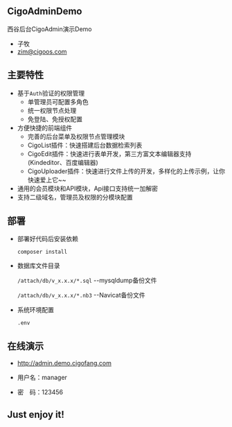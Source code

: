 ## CigoAdminDemo
西谷后台CigoAdmin演示Demo

- 子牧
- zim@cigoos.com

## 主要特性

* 基于`Auth`验证的权限管理
    * 单管理员可配置多角色
    * 统一权限节点处理
    * 免登陆、免授权配置
* 方便快捷的前端组件
    * 完善的后台菜单及权限节点管理模块
    * CigoList插件：快速搭建后台数据检索列表
    * CigoEdit插件：快速进行表单开发，第三方富文本编辑器支持(Kindeditor、百度编辑器)
    * CigoUploader插件：快速进行文件上传的开发，多样化的上传示例，让你快速爱上它~~
* 通用的会员模块和API模块，Api接口支持统一加解密
* 支持二级域名，管理员及权限的分模块配置


## 部署
- 部署好代码后安装依赖

    `composer install`
- 数据库文件目录

    `/attach/db/v_x.x.x/*.sql`   --mysqldump备份文件
    
    `/attach/db/v_x.x.x/*.nb3`   --Navicat备份文件
    
- 系统环境配置

    `.env`

## **在线演示**

- http://admin.demo.cigofang.com

- 用户名：manager
- 密　码：123456

## Just enjoy it!
